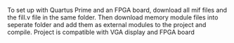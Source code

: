 To set up with Quartus Prime and an FPGA board, download all mif files and the fill.v file in the same folder. Then download memory module files into seperate folder and add them as external modules to the project and compile. 
Project is compatible with VGA display and FPGA board
